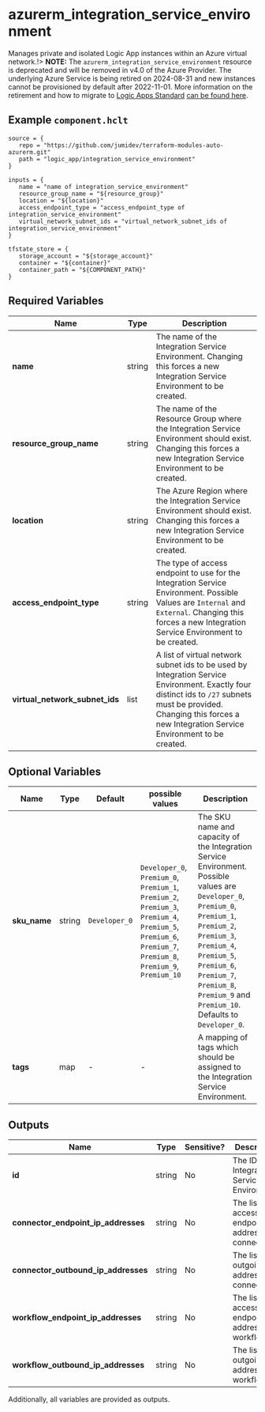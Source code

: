 # azurerm_integration_service_environment

Manages private and isolated Logic App instances within an Azure virtual network.!> **NOTE:** The `azurerm_integration_service_environment` resource is deprecated and will be removed in v4.0 of the Azure Provider. The underlying Azure Service is being retired on 2024-08-31 and new instances cannot be provisioned by default after 2022-11-01. More information on the retirement and how to migrate to [Logic Apps Standard](https://registry.terraform.io/providers/hashicorp/azurerm/latest/docs/resources/logic_app_standard) [can be found here](https://aka.ms/isedeprecation).

## Example `component.hclt`

```hcl
source = {
   repo = "https://github.com/jumidev/terraform-modules-auto-azurerm.git" 
   path = "logic_app/integration_service_environment" 
}

inputs = {
   name = "name of integration_service_environment" 
   resource_group_name = "${resource_group}" 
   location = "${location}" 
   access_endpoint_type = "access_endpoint_type of integration_service_environment" 
   virtual_network_subnet_ids = "virtual_network_subnet_ids of integration_service_environment" 
}

tfstate_store = {
   storage_account = "${storage_account}" 
   container = "${container}" 
   container_path = "${COMPONENT_PATH}" 
}

```

## Required Variables

| Name | Type |  Description |
| ---- | --------- |  ----------- |
| **name** | string |  The name of the Integration Service Environment. Changing this forces a new Integration Service Environment to be created. | 
| **resource_group_name** | string |  The name of the Resource Group where the Integration Service Environment should exist. Changing this forces a new Integration Service Environment to be created. | 
| **location** | string |  The Azure Region where the Integration Service Environment should exist. Changing this forces a new Integration Service Environment to be created. | 
| **access_endpoint_type** | string |  The type of access endpoint to use for the Integration Service Environment. Possible Values are `Internal` and `External`. Changing this forces a new Integration Service Environment to be created. | 
| **virtual_network_subnet_ids** | list |  A list of virtual network subnet ids to be used by Integration Service Environment. Exactly four distinct ids to `/27` subnets must be provided. Changing this forces a new Integration Service Environment to be created. | 

## Optional Variables

| Name | Type |  Default  |  possible values |  Description |
| ---- | --------- |  ----------- | ----------- | ----------- |
| **sku_name** | string |  `Developer_0`  |  `Developer_0`, `Premium_0`, `Premium_1`, `Premium_2`, `Premium_3`, `Premium_4`, `Premium_5`, `Premium_6`, `Premium_7`, `Premium_8`, `Premium_9`, `Premium_10`  |  The SKU name and capacity of the Integration Service Environment. Possible values are `Developer_0`, `Premium_0`, `Premium_1`, `Premium_2`, `Premium_3`, `Premium_4`, `Premium_5`, `Premium_6`, `Premium_7`, `Premium_8`, `Premium_9` and `Premium_10`. Defaults to `Developer_0`. | 
| **tags** | map |  -  |  -  |  A mapping of tags which should be assigned to the Integration Service Environment. | 



## Outputs

| Name | Type | Sensitive? | Description |
| ---- | ---- | --------- | --------- |
| **id** | string | No  | The ID of the Integration Service Environment. | 
| **connector_endpoint_ip_addresses** | string | No  | The list of access endpoint IP addresses of connector. | 
| **connector_outbound_ip_addresses** | string | No  | The list of outgoing IP addresses of connector. | 
| **workflow_endpoint_ip_addresses** | string | No  | The list of access endpoint IP addresses of workflow. | 
| **workflow_outbound_ip_addresses** | string | No  | The list of outgoing IP addresses of workflow. | 

Additionally, all variables are provided as outputs.
